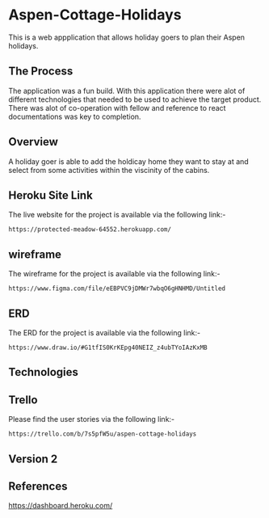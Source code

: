 # Aspen-Cottage-Holidays
This is a web appplication that allows holiday goers to plan their Aspen holidays. 

## The Process
The application was a fun build. With this application there were alot of different technologies that needed to be used to achieve the target product. There was alot of co-operation with fellow and reference to react documentations was key to completion.

## Overview
A holiday goer is able to add the holdicay home they want to stay at and select from some activities within the viscinity of the cabins. 


## Heroku Site Link
The live website for the project is available via the following link:-
```
https://protected-meadow-64552.herokuapp.com/

```
## wireframe
The wireframe for the project is available via the following link:-
```
https://www.figma.com/file/eEBPVC9jDMWr7wbqO6gHNHMD/Untitled

```
## ERD
The ERD for the project is available via the following link:-
```
https://www.draw.io/#G1tfIS0KrKEpg40NEIZ_z4ubTYoIAzKxMB

```

## Technologies


## Trello

Please find the user stories via the following link:-
```
https://trello.com/b/7s5pfW5u/aspen-cottage-holidays

```
## Version 2



## References

https://dashboard.heroku.com/




